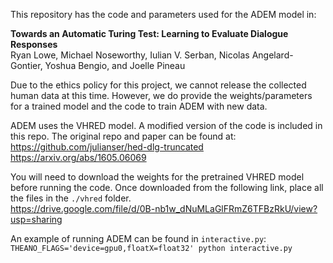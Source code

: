This repository has the code and parameters used for the ADEM model in:

**Towards an Automatic Turing Test: Learning to Evaluate Dialogue Responses**  
Ryan Lowe, Michael Noseworthy, Iulian V. Serban, Nicolas Angelard-Gontier, Yoshua Bengio, and Joelle Pineau

Due to the ethics policy for this project, we cannot release the collected human data at this time.
However, we do provide the weights/parameters for a trained model and the code to train ADEM with new data.

ADEM uses the VHRED model. A modified version of the code is included in this repo. The original repo and paper can be found at:  
https://github.com/julianser/hed-dlg-truncated  
https://arxiv.org/abs/1605.06069

You will need to download the weights for the pretrained VHRED model before running the code. Once downloaded from the following link, place all the files in the `./vhred` folder.  
https://drive.google.com/file/d/0B-nb1w_dNuMLaGlFRmZ6TFBzRkU/view?usp=sharing

An example of running ADEM can be found in `interactive.py`:  
`THEANO_FLAGS='device=gpu0,floatX=float32' python interactive.py`
